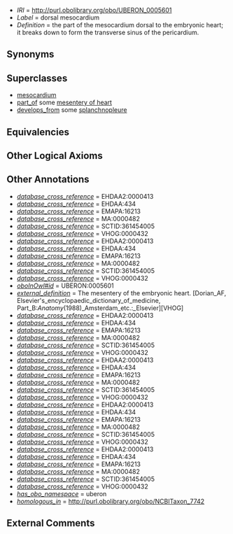  * *IRI* = http://purl.obolibrary.org/obo/UBERON_0005601
 * *Label* = dorsal mesocardium
 * *Definition* = the part of the mesocardium dorsal to the embryonic heart; it breaks down to form the transverse sinus of the pericardium.

## Synonyms


## Superclasses

 * [mesocardium](../../UBERON/77/UBERON_0010277.md)
 * [part_of](../../BFO/50/BFO_0000050.md) some [mesentery of heart](../../UBERON/82/UBERON_0003282.md)
 * [develops_from](../../RO/02/RO_0002202.md) some [splanchnopleure](../../UBERON/73/UBERON_0004873.md)

## Equivalencies


## Other Logical Axioms


## Other Annotations

 * *[database_cross_reference](../../ef/oboInOwl#hasDbXref.md)* = EHDAA2:0000413
 * *[database_cross_reference](../../ef/oboInOwl#hasDbXref.md)* = EHDAA:434
 * *[database_cross_reference](../../ef/oboInOwl#hasDbXref.md)* = EMAPA:16213
 * *[database_cross_reference](../../ef/oboInOwl#hasDbXref.md)* = MA:0000482
 * *[database_cross_reference](../../ef/oboInOwl#hasDbXref.md)* = SCTID:361454005
 * *[database_cross_reference](../../ef/oboInOwl#hasDbXref.md)* = VHOG:0000432
 * *[database_cross_reference](../../ef/oboInOwl#hasDbXref.md)* = EHDAA2:0000413
 * *[database_cross_reference](../../ef/oboInOwl#hasDbXref.md)* = EHDAA:434
 * *[database_cross_reference](../../ef/oboInOwl#hasDbXref.md)* = EMAPA:16213
 * *[database_cross_reference](../../ef/oboInOwl#hasDbXref.md)* = MA:0000482
 * *[database_cross_reference](../../ef/oboInOwl#hasDbXref.md)* = SCTID:361454005
 * *[database_cross_reference](../../ef/oboInOwl#hasDbXref.md)* = VHOG:0000432
 * *[oboInOwl#id](../../id/oboInOwl#id.md)* = UBERON:0005601
 * *[external_definition](../../UBPROP/01/UBPROP_0000001.md)* = The mesentery of the embryonic heart. [Dorian_AF, Elsevier's_encyclopaedic_dictionary_of_medicine, Part_B:_Anatomy_(1988)_Amsterdam_etc.:_Elsevier][VHOG]
 * *[database_cross_reference](../../ef/oboInOwl#hasDbXref.md)* = EHDAA2:0000413
 * *[database_cross_reference](../../ef/oboInOwl#hasDbXref.md)* = EHDAA:434
 * *[database_cross_reference](../../ef/oboInOwl#hasDbXref.md)* = EMAPA:16213
 * *[database_cross_reference](../../ef/oboInOwl#hasDbXref.md)* = MA:0000482
 * *[database_cross_reference](../../ef/oboInOwl#hasDbXref.md)* = SCTID:361454005
 * *[database_cross_reference](../../ef/oboInOwl#hasDbXref.md)* = VHOG:0000432
 * *[database_cross_reference](../../ef/oboInOwl#hasDbXref.md)* = EHDAA2:0000413
 * *[database_cross_reference](../../ef/oboInOwl#hasDbXref.md)* = EHDAA:434
 * *[database_cross_reference](../../ef/oboInOwl#hasDbXref.md)* = EMAPA:16213
 * *[database_cross_reference](../../ef/oboInOwl#hasDbXref.md)* = MA:0000482
 * *[database_cross_reference](../../ef/oboInOwl#hasDbXref.md)* = SCTID:361454005
 * *[database_cross_reference](../../ef/oboInOwl#hasDbXref.md)* = VHOG:0000432
 * *[database_cross_reference](../../ef/oboInOwl#hasDbXref.md)* = EHDAA2:0000413
 * *[database_cross_reference](../../ef/oboInOwl#hasDbXref.md)* = EHDAA:434
 * *[database_cross_reference](../../ef/oboInOwl#hasDbXref.md)* = EMAPA:16213
 * *[database_cross_reference](../../ef/oboInOwl#hasDbXref.md)* = MA:0000482
 * *[database_cross_reference](../../ef/oboInOwl#hasDbXref.md)* = SCTID:361454005
 * *[database_cross_reference](../../ef/oboInOwl#hasDbXref.md)* = VHOG:0000432
 * *[database_cross_reference](../../ef/oboInOwl#hasDbXref.md)* = EHDAA2:0000413
 * *[database_cross_reference](../../ef/oboInOwl#hasDbXref.md)* = EHDAA:434
 * *[database_cross_reference](../../ef/oboInOwl#hasDbXref.md)* = EMAPA:16213
 * *[database_cross_reference](../../ef/oboInOwl#hasDbXref.md)* = MA:0000482
 * *[database_cross_reference](../../ef/oboInOwl#hasDbXref.md)* = SCTID:361454005
 * *[database_cross_reference](../../ef/oboInOwl#hasDbXref.md)* = VHOG:0000432
 * *[has_obo_namespace](../../ce/oboInOwl#hasOBONamespace.md)* = uberon
 * *[homologous_in](../../core#homologous/in/core#homologous_in.md)* = http://purl.obolibrary.org/obo/NCBITaxon_7742

## External Comments

